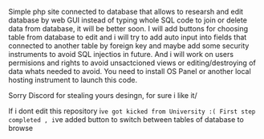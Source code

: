 Simple php site connected to database that allows to researsh and edit database by web GUI instead of typing whole SQL code to join or delete data from database, it will be better soon.
I will add buttons for choosing table from database to edit and i will try to add auto input into fields that connected to another table by foreign key and maybe add some security 
instruments to avoid SQL injectios in future. And i will work on users permisions and rights to avoid unsactcioned views or editing/destroying of data whats needed to avoid.
You need to install OS Panel or another local hosting instrument to launch this code.

Sorry Discord for stealing yours desingn, for sure i like it/





If i dont edit this repository i`ve got kicked from University :(
First step completed , i`ve added button to switch between tables of database to browse
